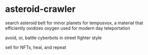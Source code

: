 # asteroid-crawler
search asteroid belt for minor planets for tempusvox, a material that efficiently oxidizes oxygen used for modern day teleportation

avoid, or, battle cyberbots in street fighter style

sell for NFTs, heal, and repeat
